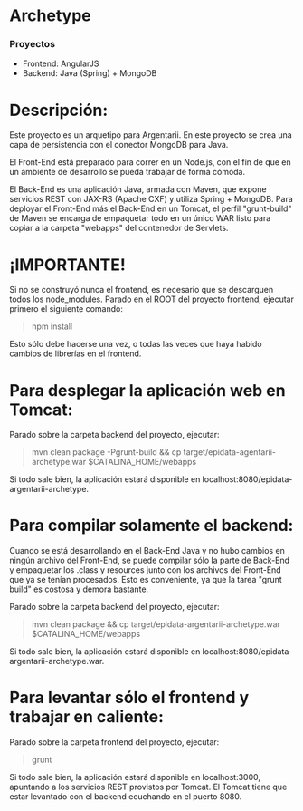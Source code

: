# Archetype #

### Proyectos ###

* Frontend: AngularJS
* Backend: Java (Spring) + MongoDB

Descripción:
============
Este proyecto es un arquetipo para Argentarii. En este proyecto se crea una capa de persistencia con el conector MongoDB para Java.

El Front-End está preparado para correr en un Node.js, con el fin de que en un ambiente de desarrollo se pueda trabajar de forma cómoda.

El Back-End es una aplicación Java, armada con Maven, que expone servicios REST con JAX-RS (Apache CXF) y utiliza Spring + MongoDB. Para deployar el Front-End más el Back-End en un Tomcat, el perfil "grunt-build" de Maven se encarga de empaquetar todo en un único WAR listo para copiar a la carpeta "webapps" del contenedor de Servlets.

¡IMPORTANTE!
=============

Si no se construyó nunca el frontend, es necesario que se descarguen todos los node_modules. Parado en el ROOT del proyecto frontend, ejecutar primero el siguiente comando:

> npm install

Esto sólo debe hacerse una vez, o todas las veces que haya habido cambios de librerías en el frontend.


Para desplegar la aplicación web en Tomcat:
===========================================

Parado sobre la carpeta backend del proyecto, ejecutar:

> mvn clean package -Pgrunt-build && cp target/epidata-agentarii-archetype.war $CATALINA_HOME/webapps

Si todo sale bien, la aplicación estará disponible en localhost:8080/epidata-argentarii-archetype.

Para compilar solamente el backend:
===================================

Cuando se está desarrollando en el Back-End Java y no hubo cambios en ningún archivo del Front-End, se puede compilar sólo la parte de Back-End y empaquetar los .class y resources junto con los archivos del Front-End que ya se tenían procesados. Esto es conveniente, ya que la tarea "grunt build" es costosa y demora bastante.

Parado sobre la carpeta backend del proyecto, ejecutar:

> mvn clean package && cp target/epidata-argentarii-archetype.war $CATALINA_HOME/webapps

Si todo sale bien, la aplicación estará disponible en localhost:8080/epidata-argentarii-archetype.war.

Para levantar sólo el frontend y trabajar en caliente:
=======================================================

Parado sobre la carpeta frontend del proyecto, ejecutar:

> grunt

Si todo sale bien, la aplicación estará disponible en localhost:3000, apuntando a los servicios REST provistos por Tomcat. El Tomcat tiene que estar levantado con el backend ecuchando en el puerto 8080.
